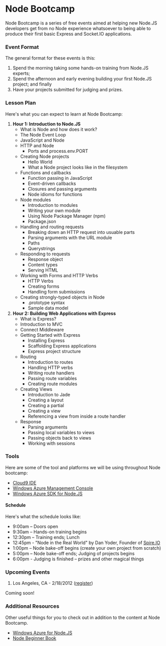# Node Bootcamp

Node Bootcamp is a series of free events aimed at helping new Node.JS developers get from
no Node experience whatsoever to being able to produce their first basic Express and Socket.IO applications.

### Event Format

The general format for these events is this:

1. Spend the morning taking some hands-on training from Node.JS experts;
2. Spend the afternoon and early evening building your first Node.JS project; and finally
3. Have your projects submitted for judging and prizes.

### Lesson Plan

Here's what you can expect to learn at Node Bootcamp:

1. __Hour 1: Introduction to Node.JS__
    * What is Node and how does it work?
    * The Node Event Loop 
    * JavaScript and Node
    * HTTP and Node
        * Ports and process.env.PORT 
    * Creating Node projects
        * Hello World
        * What a Node project looks like in the filesystem
    * Functions and callbacks
        * Function passing in JavaScript
        * Event-driven callbacks
        * Closures and passing arguments
        * Node idioms for functions
    * Node modules
        * Introduction to modules
        * Writing your own module
        * Using Node Package Manager (npm)
        * Package.json
    * Handling and routing requests
        * Breaking down an HTTP request into usuable parts
        * Parsing arguments with the URL module
        * Paths
        * Querystrings
    * Responding to requests
        * Response object
        * Content types
        * Serving HTML
    * Working with Forms and HTTP Verbs
        * HTTP Verbs
        * Creating forms
        * Handling form submissions
    * Creating strongly-typed objects in Node
        * .prototype syntax
        * Sample data model
2. __Hour 2: Building Web Applications with Express__
    * What is Express?
    * Introduction to MVC
    * Connect Middleware
    * Getting Started with Express
        * Installing Express
        * Scaffolding Express applications
        * Express project structure
    * Routing
        * Introduction to routes
        * Handling HTTP verbs
        * Writing route handlers
        * Passing route variables
        * Creating route modules
    * Creating Views
        * Introduction to Jade
        * Creating a layout
        * Creating a partial
        * Creating a view
        * Referencing a view from inside a route handler
    * Response
        * Parsing arguments
        * Passing local variables to views
        * Passing objects back to views
        * Working with sessions


### Tools
Here are some of the tool and platforms we will be using throughout Node bootcamp:

* [Cloud9 IDE](http://www.cloud9ide.com/ "Cloud9 IDE")
* [Windows Azure Management Console](http://windows.azure.com/ "Windows Azure Console")
* [Windows Azure SDK for Node.JS](https://github.com/WindowsAzure/azure-sdk-for-node "Windows Azure SDK for Node.JS")

#### Schedule
Here's what the schedule looks like:

* 9:00am – Doors open
* 9:30am – Hands-on training begins
* 12:30pm – Training ends; Lunch
* 12:45pm - "Node in the Real World" by Dan Yoder, Founder of [Spire.IO](http://www.spire.io/)
* 1:00pm – Node bake-off begins (create your own project from scratch)
* 5:00pm – Node bake-off ends; Judging of projects begins
* 6:00pm -  Judging is finished – prizes and other magical things


### Upcoming Events

1. Los Angeles, CA - 2/18/2012 ([register](http://nodejs.eventbrite.com/ "Node Bootcamp Los Angeles"))

Coming soon!

### Additional Resources
Other useful things for you to check out in addition to the content at Node Bootcamp.

* [Windows Azure for Node.JS](https://www.windowsazure.com/en-us/develop/nodejs/ "Windows Azure Node.JS Developer Center")
* [Node Beginner Book](http://nodebeginner.org "The Node Beginner Book")